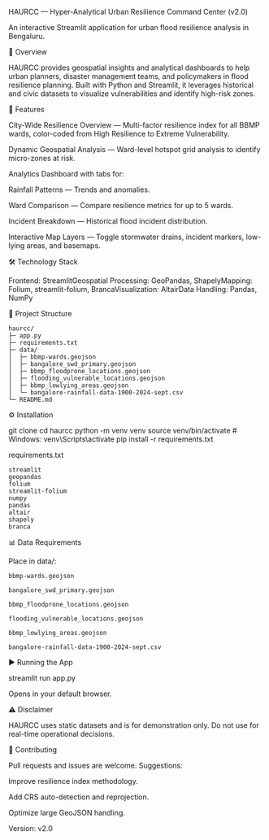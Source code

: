 HAURCC — Hyper-Analytical Urban Resilience Command Center (v2.0)

An interactive Streamlit application for urban flood resilience analysis in Bengaluru.

📌 Overview

HAURCC provides geospatial insights and analytical dashboards to help urban planners, disaster management teams, and policymakers in flood resilience planning. Built with Python and Streamlit, it leverages historical and civic datasets to visualize vulnerabilities and identify high-risk zones.

🚀 Features

City-Wide Resilience Overview — Multi-factor resilience index for all BBMP wards, color-coded from High Resilience to Extreme Vulnerability.

Dynamic Geospatial Analysis — Ward-level hotspot grid analysis to identify micro-zones at risk.

Analytics Dashboard with tabs for:

Rainfall Patterns — Trends and anomalies.

Ward Comparison — Compare resilience metrics for up to 5 wards.

Incident Breakdown — Historical flood incident distribution.

Interactive Map Layers — Toggle stormwater drains, incident markers, low-lying areas, and basemaps.

🛠 Technology Stack

Frontend: StreamlitGeospatial Processing: GeoPandas, ShapelyMapping: Folium, streamlit-folium, BrancaVisualization: AltairData Handling: Pandas, NumPy

📂 Project Structure

    haurcc/
    ├─ app.py
    ├─ requirements.txt
    ├─ data/
    │  ├─ bbmp-wards.geojson
    │  ├─ bangalore_swd_primary.geojson
    │  ├─ bbmp_floodprone_locations.geojson
    │  ├─ flooding_vulnerable_locations.geojson
    │  ├─ bbmp_lowlying_areas.geojson
    │  └─ bangalore-rainfall-data-1900-2024-sept.csv
    └─ README.md

⚙️ Installation

git clone <repository-url>
cd haurcc
python -m venv venv
source venv/bin/activate  # Windows: venv\Scripts\activate
pip install -r requirements.txt

requirements.txt

    streamlit
    geopandas
    folium
    streamlit-folium
    numpy
    pandas
    altair
    shapely
    branca

📊 Data Requirements

Place in data/:

    bbmp-wards.geojson

    bangalore_swd_primary.geojson

    bbmp_floodprone_locations.geojson

    flooding_vulnerable_locations.geojson

    bbmp_lowlying_areas.geojson

    bangalore-rainfall-data-1900-2024-sept.csv

▶️ Running the App

streamlit run app.py

Opens in your default browser.

⚠️ Disclaimer

HAURCC uses static datasets and is for demonstration only. Do not use for real-time operational decisions.

🤝 Contributing

Pull requests and issues are welcome. Suggestions:

Improve resilience index methodology.

Add CRS auto-detection and reprojection.

Optimize large GeoJSON handling.

Version: v2.0
